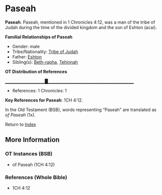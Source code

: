 # Paseah
**Paseah**. 
Paseah, mentioned in 1 Chronicles 4:12, was a man of the tribe of Judah during the time of the divided kingdom and the son of Eshton (acai). 




**Familial Relationships of Paseah**


* Gender: male
* Tribe/Nationality: [Tribe of Judah](../../../groups/md/acai/Judah.md)
* Father: [Eshton](Eshton.md)
* Sibling(s): [Beth-rapha](Beth-rapha.md), [Tehinnah](Tehinnah.md)


**OT Distribution of References**

▁▁▁▁▁▁▁▁▁▁▁▁█▁▁▁▁▁▁▁▁▁▁▁▁▁▁▁▁▁▁▁▁▁▁▁▁▁▁
* References: 1 Chronicles: 1



**Key References for Paseah**: 
1CH 4:12. 


In the Old Testament (BSB), words representing “Paseah” are translated as 
*of Paseah* (1x). 




Return to [Index](00-Index.md)

## More Information

### OT Instances (BSB)

* of Paseah (1CH 4:12)



### References (Whole Bible)

* 1CH 4:12




